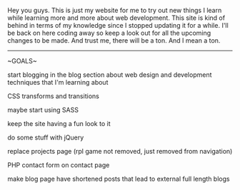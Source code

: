 Hey you guys. This is just my website for me to try out new things I learn
while learning more and more about web development. This site is kind of
behind in terms of my knowledge since I stopped updating it for a while.
I'll be back on here coding away so keep a look out for all the upcoming
changes to be made. And trust me, there will be a ton. And I mean a ton.

----------------------------------------------------------------

~GOALS~

start blogging in the blog section about web design and development techniques
that I'm learning about

CSS transforms and transitions

maybe start using SASS

keep the site having a fun look to it

do some stuff with jQuery

replace projects page (rpl game not removed, just removed from navigation)

PHP contact form on contact page

make blog page have shortened posts that lead to external full length blogs